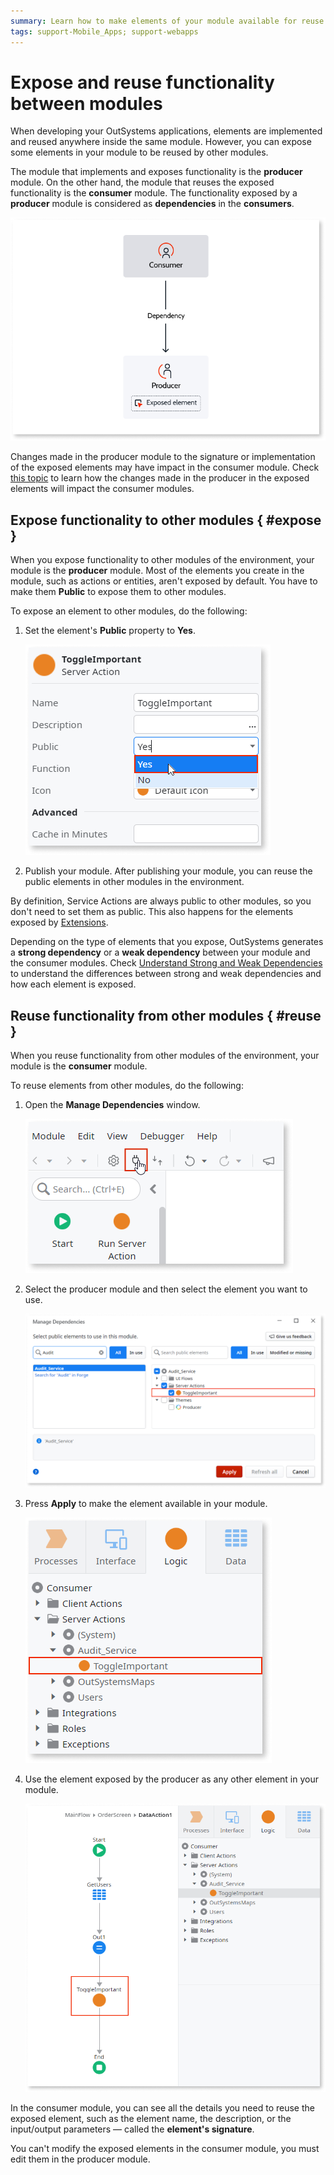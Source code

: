 ```yaml
---
summary: Learn how to make elements of your module available for reuse by other modules and how to to use elements exposed by other modules.
tags: support-Mobile_Apps; support-webapps
---
```


# Expose and reuse functionality between modules

When developing your OutSystems applications, elements are implemented and reused anywhere inside the same module. However, you can expose some elements in your module to be reused by other modules.

The module that implements and exposes functionality is the **producer** module. On the other hand, the module that reuses the exposed functionality is the **consumer** module. The functionality exposed by a **producer** module is considered as **dependencies** in the **consumers**.

![](images/expose-and-reuse-diag.png)

Changes made in the producer module to the signature or implementation of the exposed elements may have impact in the consumer module. Check [this topic](handle-changes.md) to learn how the changes made in the producer in the exposed elements will impact the consumer modules.

## Expose functionality to other modules { #expose }

When you expose functionality to other modules of the environment, your module is the **producer** module. Most of the elements you create in the module, such as actions or entities, aren't exposed by default. You have to make them **Public** to expose them to other modules.

To expose an element to other modules, do the following:

1. Set the element's **Public** property to **Yes**.

    ![Setting the Public property to Yes in a Server Action](images/expose-and-reuse-2.png?width=300)

1. Publish your module. After publishing your module, you can reuse the public elements in other modules in the environment.

By definition, Service Actions are always public to other modules, so you don't need to set them as public. This also happens for the elements exposed by [Extensions](../../extensibility-and-integration/integration-studio/getting-started/extension.md).

Depending on the type of elements that you expose, OutSystems generates a **strong dependency** or a **weak dependency** between your module and the consumer modules. Check [Understand Strong and Weak Dependencies](strong-weak-dependencies.md) to understand the differences between strong and weak dependencies and how each element is exposed.

## Reuse functionality from other modules { #reuse }

When you reuse functionality from other modules of the environment, your module is the **consumer** module.

To reuse elements from other modules, do the following:

1. Open the **Manage Dependencies** window.

    ![Clicking Manage Dependencies in the toolbar](images/expose-and-reuse-3.png?width=300)

1. Select the producer module and then select the element you want to use.

    ![Manage Dependencies window](images/expose-and-reuse-4.png?width=600)

1. Press **Apply** to make the element available in your module.

    ![Element in the tree defined in a producer module](images/expose-and-reuse-5.png?width=300)

1. Use the element exposed by the producer as any other element in your module.

    ![Using a Server Action defined in another module](images/expose-and-reuse-6.png?width=600)

In the consumer module, you can see all the details you need to reuse the exposed element, such as the element name, the description, or the input/output parameters — called the **element's signature**.

You can't modify the exposed elements in the consumer module, you must edit them in the producer module.
